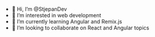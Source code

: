 - 👋 Hi, I’m @StjepanDev
- 👀 I’m interested in web development
- 🌱 I’m currently learning Angular and Remix.js
- 💞️ I’m looking to collaborate on React and Angular topics

<!---
StjepanDev/StjepanDev is a ✨ special ✨ repository because its `README.md` (this file) appears on your GitHub profile.
You can click the Preview link to take a look at your changes.
--->
